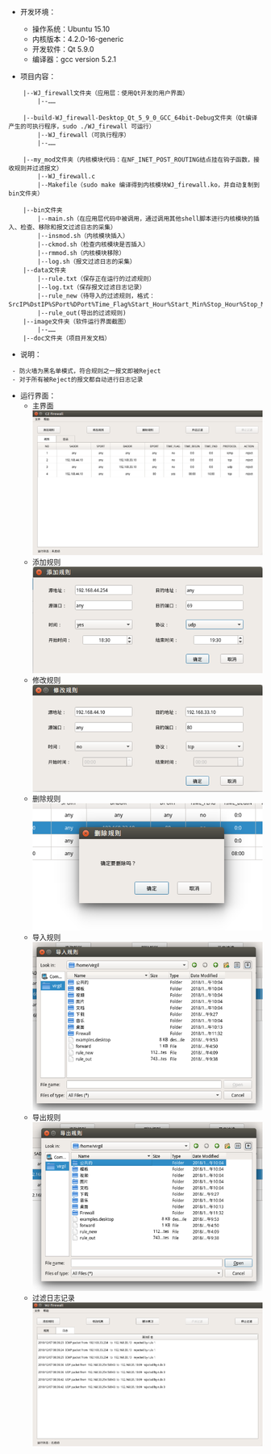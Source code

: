  - 开发环境：
	 - 操作系统：Ubuntu 15.10
	 - 内核版本：4.2.0-16-generic 
	 - 开发软件：Qt 5.9.0
	 - 编译器：gcc version 5.2.1

 - 项目内容：
```
    |--WJ_firewall文件夹（应用层：使用Qt开发的用户界面）
    	|--……

    |--build-WJ_firewall-Desktop_Qt_5_9_0_GCC_64bit-Debug文件夹（Qt编译产生的可执行程序，sudo ./WJ_firewall 可运行）
        |--WJ_firewall（可执行程序）
        |--……

    |--my_mod文件夹（内核模块代码：在NF_INET_POST_ROUTING结点挂在钩子函数，接收规则并过滤报文）
    	|--WJ_firewall.c
        |--Makefile（sudo make 编译得到内核模块WJ_firewall.ko，并自动复制到bin文件夹）

    |--bin文件夹
        |--main.sh（在应用层代码中被调用，通过调用其他shell脚本进行内核模块的插入、检查、移除和报文过滤日志的采集）
        |--insmod.sh（内核模块插入）
        |--ckmod.sh（检查内核模块是否插入）
        |--rmmod.sh（内核模块移除）
        |--log.sh（报文过滤日志的采集）
    |--data文件夹
        |--rule.txt（保存正在运行的过滤规则）
        |--log.txt（保存报文过滤日志记录）
        |--rule_new（待导入的过滤规则，格式：SrcIP%DstIP%SPort%DPort%Time_Flag%Start_Hour%Start_Min%Stop_Hour%Stop_Min%Protocol）
        |--rule_out(导出的过滤规则)
    |--image文件夹（软件运行界面截图）
    	|--……
    |--doc文件夹（项目开发文档）
```

 - 说明：
```
 - 防火墙为黑名单模式，符合规则之一报文即被Reject
 - 对于所有被Reject的报文都自动进行日志记录
```

 - 运行界面：
 	 - 主界面
 	![Image text](/image/MainWindows.png)
 	 - 添加规则
 	![Image text](/image/AddRule.png)
 	 - 修改规则
 	![Image text](/image/ModifyRule.png)
 	 - 删除规则
 	![Image text](/image/DeleteRule.png)
 	 - 导入规则
 	![Image text](/image/ImportRule.png)
 	 - 导出规则
 	![Image text](/image/ExportRule.png)
 	 - 过滤日志记录
 	![Image text](/image/Log.png)

